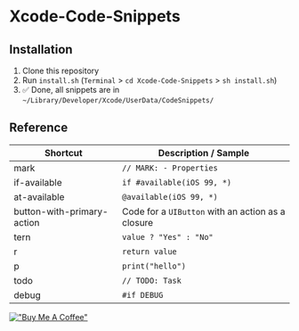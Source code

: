 # Xcode-Code-Snippets

## Installation
1. Clone this repository
2. Run `install.sh` (`Terminal` > `cd Xcode-Code-Snippets` > `sh install.sh`)
3. ✅ Done, all snippets are in `~/Library/Developer/Xcode/UserData/CodeSnippets/`

## Reference
| Shortcut | Description / Sample |
| --- | --- |
| mark | `// MARK: - Properties` |
| if-available | `if #available(iOS 99, *)` |
| at-available | `@available(iOS 99, *)` |
| button-with-primary-action | Code for a `UIButton` with an action as a closure |
| tern | `value ? "Yes" : "No"` |
| r | `return value` |
| p | `print("hello")` |
| todo | `// TODO: Task` |
| debug | `#if DEBUG` |

[!["Buy Me A Coffee"](https://www.buymeacoffee.com/assets/img/custom_images/orange_img.png)](https://www.buymeacoffee.com/https://www.buymeacoffee.com/codedbydan)
